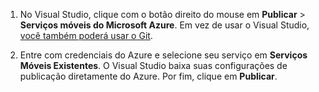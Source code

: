 
1. No Visual Studio, clique com o botão direito do mouse em **Publicar** > **Serviços móveis do Microsoft Azure**. Em vez de usar o Visual Studio, [você também poderá usar o Git](../articles/mobile-services/mobile-services-dotnet-backend-store-code-source-control.md).

2. Entre com credenciais do Azure e selecione seu serviço em **Serviços Móveis Existentes**. O Visual Studio baixa suas configurações de publicação diretamente do Azure. Por fim, clique em **Publicar**.

<!---HONumber=August15_HO7-->